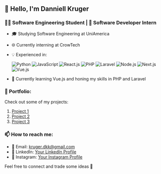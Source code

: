 ## 👋 Hello, I'm Danniell Kruger

### 👨‍💻 Software Engineering Student | 💼 Software Developer Intern

- 🎓 Studying Software Engineering at UniAmerica
- 🌐 Currently interning at CrowTech
- 💡 Experienced in:

  ![Python](https://progress-bar.dev/70/?title=Python)
  ![JavaScript](https://progress-bar.dev/80/?title=JavaScript)
  ![React.js](https://progress-bar.dev/60/?title=React.js)
  ![PHP](https://progress-bar.dev/70/?title=PHP)
  ![Laravel](https://progress-bar.dev/65/?title=Laravel)
  ![Node.js](https://progress-bar.dev/60/?title=Node.js)
  ![Next.js](https://progress-bar.dev/50/?title=Next.js)
  ![Vue.js](https://progress-bar.dev/30/?title=Vue.js)

- 🌱 Currently learning Vue.js and honing my skills in PHP and Laravel

### 🚀 Portfolio:

Check out some of my projects:

1. [Project 1](https://github.com/yourusername/project1)
2. [Project 2](https://github.com/yourusername/project2)
3. [Project 3](https://github.com/yourusername/project3)

### 📫 How to reach me:

- 📧 Email: kruger.dkk@gmail.com
- 🔗 LinkedIn: [Your LinkedIn Profile](https://www.linkedin.com/in/yourusername/)
- 📸 Instagram: [Your Instagram Profile](https://www.instagram.com/yourusername/)

Feel free to connect and trade some ideas 🚀
